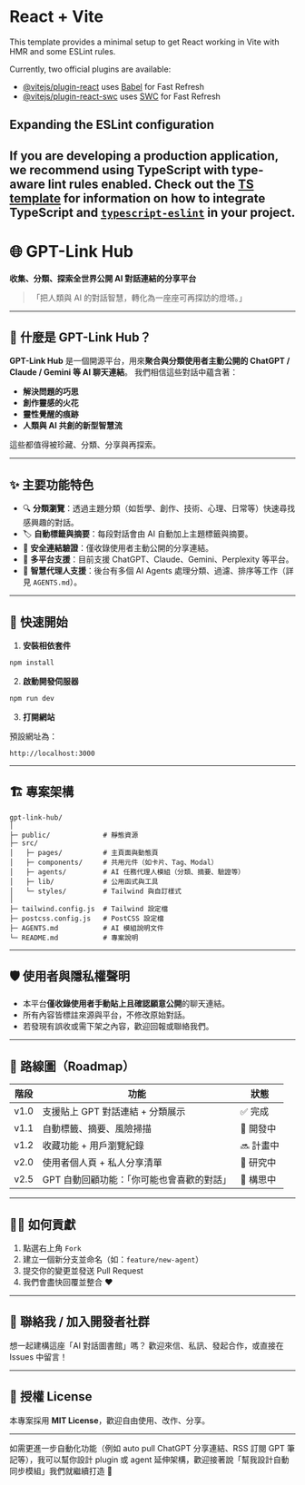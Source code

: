 # React + Vite

This template provides a minimal setup to get React working in Vite with HMR and some ESLint rules.

Currently, two official plugins are available:

- [@vitejs/plugin-react](https://github.com/vitejs/vite-plugin-react/blob/main/packages/plugin-react) uses [Babel](https://babeljs.io/) for Fast Refresh
- [@vitejs/plugin-react-swc](https://github.com/vitejs/vite-plugin-react/blob/main/packages/plugin-react-swc) uses [SWC](https://swc.rs/) for Fast Refresh

## Expanding the ESLint configuration

If you are developing a production application, we recommend using TypeScript with type-aware lint rules enabled. Check out the [TS template](https://github.com/vitejs/vite/tree/main/packages/create-vite/template-react-ts) for information on how to integrate TypeScript and [`typescript-eslint`](https://typescript-eslint.io) in your project.
---

# 🌐 GPT-Link Hub

**收集、分類、探索全世界公開 AI 對話連結的分享平台**

> 「把人類與 AI 的對話智慧，轉化為一座座可再探訪的燈塔。」

---

## 📌 什麼是 GPT-Link Hub？

**GPT-Link Hub** 是一個開源平台，用來**聚合與分類使用者主動公開的 ChatGPT / Claude / Gemini 等 AI 聊天連結**。
我們相信這些對話中蘊含著：

* **解決問題的巧思**
* **創作靈感的火花**
* **靈性覺醒的痕跡**
* **人類與 AI 共創的新型智慧流**

這些都值得被珍藏、分類、分享與再探索。

---

## ✨ 主要功能特色

* 🔍 **分類瀏覽**：透過主題分類（如哲學、創作、技術、心理、日常等）快速尋找感興趣的對話。
* 🏷️ **自動標籤與摘要**：每段對話會由 AI 自動加上主題標籤與摘要。
* 🔗 **安全連結驗證**：僅收錄使用者主動公開的分享連結。
* 📄 **多平台支援**：目前支援 ChatGPT、Claude、Gemini、Perplexity 等平台。
* 🧠 **智慧代理人支援**：後台有多個 AI Agents 處理分類、過濾、排序等工作（詳見 `AGENTS.md`）。

---

## 🚀 快速開始

1. **安裝相依套件**

```bash
npm install
```

2. **啟動開發伺服器**

```bash
npm run dev
```

3. **打開網站**

預設網址為：

```
http://localhost:3000
```

---

## 🏗️ 專案架構

```
gpt-link-hub/
│
├─ public/             # 靜態資源
├─ src/
│   ├─ pages/          # 主頁面與動態頁
│   ├─ components/     # 共用元件（如卡片、Tag、Modal）
│   ├─ agents/         # AI 任務代理人模組（分類、摘要、驗證等）
│   ├─ lib/            # 公用函式與工具
│   └─ styles/         # Tailwind 與自訂樣式
│
├─ tailwind.config.js  # Tailwind 設定檔
├─ postcss.config.js   # PostCSS 設定檔
├─ AGENTS.md           # AI 模組說明文件
└─ README.md           # 專案說明
```

---

## 🛡️ 使用者與隱私權聲明

* 本平台**僅收錄使用者手動貼上且確認願意公開**的聊天連結。
* 所有內容皆標註來源與平台，不修改原始對話。
* 若發現有誤收或需下架之內容，歡迎回報或聯絡我們。

---

## 📌 路線圖（Roadmap）

| 階段   | 功能                      | 狀態     |
| ---- | ----------------------- | ------ |
| v1.0 | 支援貼上 GPT 對話連結 + 分類展示    | ✅ 完成   |
| v1.1 | 自動標籤、摘要、風險掃描            | 🔄 開發中 |
| v1.2 | 收藏功能 + 用戶瀏覽紀錄           | 🔜 計畫中 |
| v2.0 | 使用者個人頁 + 私人分享清單         | 🚧 研究中 |
| v2.5 | GPT 自動回顧功能：「你可能也會喜歡的對話」 | 🧪 構思中 |

---

## 🙋‍♀️ 如何貢獻

1. 點選右上角 `Fork`
2. 建立一個新分支並命名（如：`feature/new-agent`）
3. 提交你的變更並發送 Pull Request
4. 我們會盡快回覆並整合 ❤️

---

## 🤝 聯絡我 / 加入開發者社群

想一起建構這座「AI 對話圖書館」嗎？
歡迎來信、私訊、發起合作，或直接在 Issues 中留言！

---

## 📄 授權 License

本專案採用 **MIT License**，歡迎自由使用、改作、分享。

---

如需更進一步自動化功能（例如 auto pull ChatGPT 分享連結、RSS 訂閱 GPT 筆記等），我可以幫你設計 plugin 或 agent 延伸架構，歡迎接著說「幫我設計自動同步模組」我們就繼續打造 🚀
